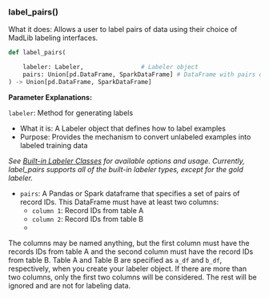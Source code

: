 ### label_pairs()

What it does: Allows a user to label pairs of data using their choice of MadLib labeling interfaces.

```python
def label_pairs(

    labeler: Labeler,                # Labeler object
    pairs: Union[pd.DataFrame, SparkDataFrame] # DataFrame with pairs of id's
) -> Union[pd.DataFrame, SparkDataFrame]
```

**Parameter Explanations:**

`labeler`: Method for generating labels

- What it is: A Labeler object that defines how to label examples
- Purpose: Provides the mechanism to convert unlabeled examples into labeled training data

_See [Built-in Labeler Classes](#built-in-labeler-classes) for available options and usage. Currently, label_pairs supports all of the built-in labeler types, except for the gold labeler._

* `pairs`: A Pandas or Spark dataframe that specifies a set of pairs of record IDs. This DataFrame must have at least two columns:
  - `column 1`: Record IDs from table A
  - `column 2`: Record IDs from table B
  - 
The columns may be named anything, but the first column must have the records IDs from table A and the second column must have the record IDs from table B.
Table A and Table B are specified as `a_df` and `b_df`, respectively, when you create your labeler object.
If there are more than two columns, only the first two columns will be considered. The rest will be ignored and are not for labeling data.
